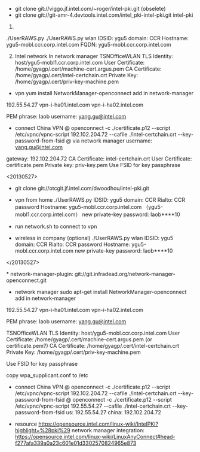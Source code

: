 
* git clone git://viggo.jf.intel.com/~roger/intel-pki.git (obselete)
* git clone git://git-amr-4.devtools.intel.com/intel_pki-intel-pki.git intel-pki

1.
./UserRAWS.py
./UserRAWS.py wlan
IDSID: ygu5
domain: CCR
Hostname: ygu5-mobl.ccr.corp.intel.com
FQDN: ygu5-mobl.ccr.corp.intel.com

2. Intel network
In network manager
TSNOfficeWLAN
TLS
Identity:
host/ygu5-mobl1.ccr.corp.intel.com
User Certificate:
/home/gyagp/.cert/machine-cert.argus.pem
CA Certificate:
/home/gyagp/.cert/intel-certchain.crt
Private Key:
/home/gyagp/.cert/priv-key-machine.pem



* vpn
yum install NetworkManager-openconnect
add in network-manager

192.55.54.27
vpn-i-ha01.intel.com
vpn-i-ha02.intel.com

PEM phrase: Iaob
username: yang.gu@intel.com


* connect China VPN
@ openconnect -c ./certificate.p12 --script /etc/vpnc/vpnc-script 192.102.204.72 --cafile ./intel-certchain.crt --key-password-from-fsid
@ via network manager
username: yang.gu@intel.com

gateway: 192.102.204.72
CA Certificate: intel-certchain.crt
User Certificate: certificate.pem
Private key: priv-key.pem
Use FSID for key passphrase



<20130527>
* git clone git://otcgit.jf.intel.com/dwoodhou/intel-pki.git
* vpn from home
./UserRAWS.py
IDSID: ygu5
domain: CCR
Rialto: CCR password
Hostname: ygu5-mobl.ccr.corp.intel.com （ygu5-mobl1.ccr.corp.intel.com）
new private-key password: Iaob****10

* run network.sh to connect to vpn

* wireless in company (optional)
./UserRAWS.py wlan
IDSID: ygu5
domain: CCR
Rialto: CCR password
Hostname: ygu5-mobl.ccr.corp.intel.com
new private-key password: Iaob****10

</20130527>

<xp>
*
network-manager-plugin: git://git.infradead.org/network-manager-openconnect.git

* network manager
sudo apt-get install NetworkManager-openconnect
add in network-manager

192.55.54.27
vpn-i-ha01.intel.com
vpn-i-ha02.intel.com

PEM phrase: Iaob
username: yang.gu@intel.com

TSNOfficeWLAN
TLS
Identity:
host/ygu5-mobl.ccr.corp.intel.com
User Certificate:
/home/gyagp/.cert/machine-cert.argus.pem (or certificate.pem?)
CA Certificate:
/home/gyagp/.cert/intel-certchain.crt
Private Key:
/home/gyagp/.cert/priv-key-machine.pem

Use FSID for key passphrase

copy wpa_supplicant.conf to /etc

* connect China VPN
@ openconnect -c ./certificate.p12 --script /etc/vpnc/vpnc-script 192.102.204.72 --cafile ./intel-certchain.crt --key-password-from-fsid
@ openconnect -c ./certificate.p12 --script /etc/vpnc/vpnc-script 192.55.54.27 --cafile ./intel-certchain.crt --key-password-from-fsid
us: 192.55.54.27
china: 192.102.204.72

* resource
https://opensource.intel.com/linux-wiki/IntelPKI?highlight=%28pki%29
network manager integration: https://opensource.intel.com/linux-wiki/LinuxAnyConnect#head-f277afa339a0a23c601e01d3302570824965e873

</xp>